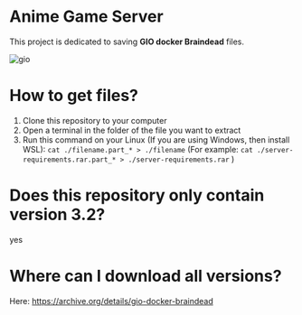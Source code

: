 # Anime Game Server

This project is dedicated to saving **GIO docker Braindead** files.

![gio](https://repository-images.githubusercontent.com/683722200/392c0d0c-1869-4bc4-9892-4c8a4de9af98)

# How to get files?

1. Clone this repository to your computer
2. Open a terminal in the folder of the file you want to extract
3. Run this command on your Linux (If you are using Windows, then install WSL): `cat ./filename.part_* > ./filename` (For example: `cat ./server-requirements.rar.part_* > ./server-requirements.rar` )

# Does this repository only contain version 3.2?
yes

# Where can I download all versions?
Here: https://archive.org/details/gio-docker-braindead

